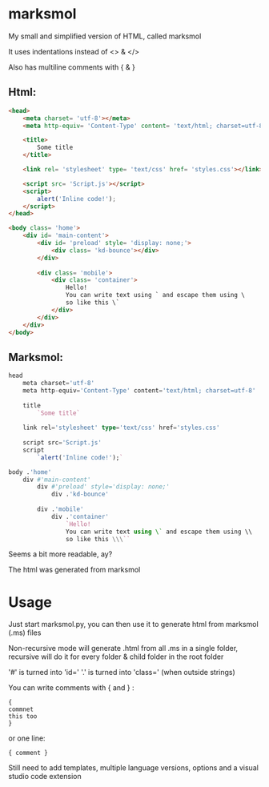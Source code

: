 # marksmol
My small and simplified version of HTML, called marksmol

It uses indentations instead of <> & </>

Also has multiline comments with { & }

## Html:
```html
<head>
	<meta charset= 'utf-8'></meta>
	<meta http-equiv= 'Content-Type' content= 'text/html; charset=utf-8'></meta>

	<title>
		Some title
	</title>

	<link rel= 'stylesheet' type= 'text/css' href= 'styles.css'></link>

	<script src= 'Script.js'></script>
	<script>
		alert('Inline code!');
	</script>
</head>

<body class= 'home'>
	<div id= 'main-content'>
		<div id= 'preload' style= 'display: none;'>
			<div class= 'kd-bounce'></div>
		</div>
		
		<div class= 'mobile'>
			<div class= 'container'>
				Hello!
				You can write text using ` and escape them using \
				so like this \`
			</div>
		</div>
	</div>
</body>
```

## Marksmol:
```julia
head
    meta charset='utf-8'
    meta http-equiv='Content-Type' content='text/html; charset=utf-8'
    
    title
        `Some title`
        
    link rel='stylesheet' type='text/css' href='styles.css'
    
    script src='Script.js'
    script
        `alert('Inline code!');`

body .'home'
    div #'main-content'
        div #'preload' style='display: none;'
            div .'kd-bounce'
        
        div .'mobile'
            div .'container'
                `Hello!
                You can write text using \` and escape them using \\
                so like this \\\``
```

Seems a bit more readable, ay?

The html was generated from marksmol

# Usage
Just start marksmol.py, you can then use it to generate html from marksmol (.ms) files

Non-recursive mode will generate .html from all .ms in a single folder,
recursive will do it for every folder & child folder in the root folder

'&#35;' is turned into 'id='
'.' is turned into 'class='
(when outside strings)

You can write comments with { and } :
```
{
commnet
this too
}
```
or one line:
```
{ comment }
```

Still need to add templates, multiple language versions, options and a visual studio code extension
